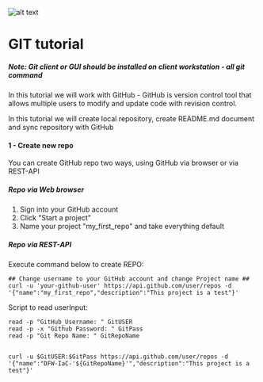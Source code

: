 ![alt text](https://camo.githubusercontent.com/fb782da4019ab66eeea35cc9b9ce73b2438b1688/687474703a2f2f646f632e72756c746f722e636f6d2f696d616765732f6769746875622d6c6f676f2e706e67 "Logo Title Text 1")

# GIT tutorial

##### *Note: Git client or GUI should be installed on client workstation - all git command*


In this tutorial we will work with GitHub - GitHub is version control tool that allows multiple users to modify and update code with revision control.

In this tutorial we will create local repository, create README.md document and sync repository with GitHub

#### 1 - Create new repo  

You can create GitHub repo two ways, using GitHub via browser or via REST-API

##### Repo via Web browser

1. Sign into your GitHub account
2. Click "Start a project"
3. Name your project "my_first_repo" and take everything default

##### Repo via REST-API

Execute command below to create REPO:

```
## Change username to your GitHub account and change Project name ##
curl -u 'your-github-user' https://api.github.com/user/repos -d '{"name":"my_first_repo","description":"This project is a test"}'
```

Script to read userInput:

```
read -p "GitHub_Username: " GitUSER
read -p -x "Github Password: " GitPass
read -p "Git Repo Name: " GitRepoName


curl -u $GitUSER:$GitPass https://api.github.com/user/repos -d '{"name":"DFW-IaC-'${GitRepoName}'","description":"This project is a test"}'
```

